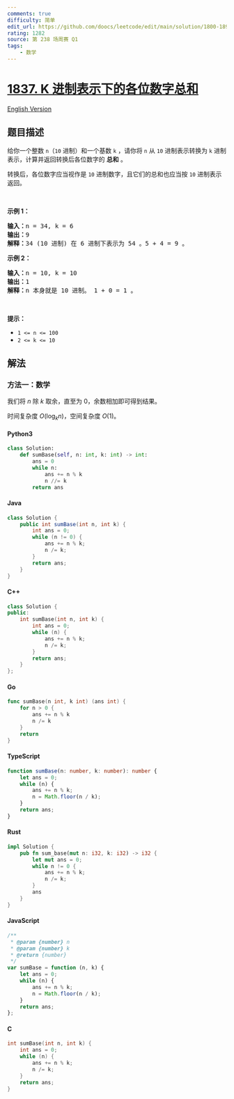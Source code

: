 ```yaml
---
comments: true
difficulty: 简单
edit_url: https://github.com/doocs/leetcode/edit/main/solution/1800-1899/1837.Sum%20of%20Digits%20in%20Base%20K/README.md
rating: 1282
source: 第 238 场周赛 Q1
tags:
    - 数学
---
```


<!-- problem:start -->

# [1837. K 进制表示下的各位数字总和](https://leetcode.cn/problems/sum-of-digits-in-base-k)

[English Version](/solution/1800-1899/1837.Sum%20of%20Digits%20in%20Base%20K/README_EN.md)

## 题目描述

<!-- description:start -->

<p>给你一个整数 <code>n</code>（<code>10</code> 进制）和一个基数 <code>k</code> ，请你将 <code>n</code> 从 <code>10</code> 进制表示转换为 <code>k</code> 进制表示，计算并返回转换后各位数字的 <strong>总和</strong> 。</p>

<p>转换后，各位数字应当视作是 <code>10</code> 进制数字，且它们的总和也应当按 <code>10</code> 进制表示返回。</p>

<p> </p>

<p><strong>示例 1：</strong></p>

<pre>
<strong>输入：</strong>n = 34, k = 6
<strong>输出：</strong>9
<strong>解释：</strong>34 (10 进制) 在 6 进制下表示为 54 。5 + 4 = 9 。
</pre>

<p><strong>示例 2：</strong></p>

<pre>
<strong>输入：</strong>n = 10, k = 10
<strong>输出：</strong>1
<strong>解释：</strong>n 本身就是 10 进制。 1 + 0 = 1 。
</pre>

<p> </p>

<p><strong>提示：</strong></p>

<ul>
	<li><code>1 <= n <= 100</code></li>
	<li><code>2 <= k <= 10</code></li>
</ul>

<!-- description:end -->

## 解法

<!-- solution:start -->

### 方法一：数学

我们将 $n$ 除 $k$ 取余，直至为 $0$，余数相加即可得到结果。

时间复杂度 $O(\log_{k}n)$，空间复杂度 $O(1)$。

<!-- tabs:start -->

#### Python3

```python
class Solution:
    def sumBase(self, n: int, k: int) -> int:
        ans = 0
        while n:
            ans += n % k
            n //= k
        return ans
```

#### Java

```java
class Solution {
    public int sumBase(int n, int k) {
        int ans = 0;
        while (n != 0) {
            ans += n % k;
            n /= k;
        }
        return ans;
    }
}
```

#### C++

```cpp
class Solution {
public:
    int sumBase(int n, int k) {
        int ans = 0;
        while (n) {
            ans += n % k;
            n /= k;
        }
        return ans;
    }
};
```

#### Go

```go
func sumBase(n int, k int) (ans int) {
	for n > 0 {
		ans += n % k
		n /= k
	}
	return
}
```

#### TypeScript

```ts
function sumBase(n: number, k: number): number {
    let ans = 0;
    while (n) {
        ans += n % k;
        n = Math.floor(n / k);
    }
    return ans;
}
```

#### Rust

```rust
impl Solution {
    pub fn sum_base(mut n: i32, k: i32) -> i32 {
        let mut ans = 0;
        while n != 0 {
            ans += n % k;
            n /= k;
        }
        ans
    }
}
```

#### JavaScript

```js
/**
 * @param {number} n
 * @param {number} k
 * @return {number}
 */
var sumBase = function (n, k) {
    let ans = 0;
    while (n) {
        ans += n % k;
        n = Math.floor(n / k);
    }
    return ans;
};
```

#### C

```c
int sumBase(int n, int k) {
    int ans = 0;
    while (n) {
        ans += n % k;
        n /= k;
    }
    return ans;
}
```

<!-- tabs:end -->

<!-- solution:end -->

<!-- problem:end -->
